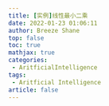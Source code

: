 ```yaml
---
title: [实例]线性最小二乘
date: 2022-01-23 01:06:11
author: Breeze Shane
top: false
toc: true
mathjax: true
categories: 
 - AritficialIntelligence
tags: 
 - Aritficial Intelligence
article: false
---
```

